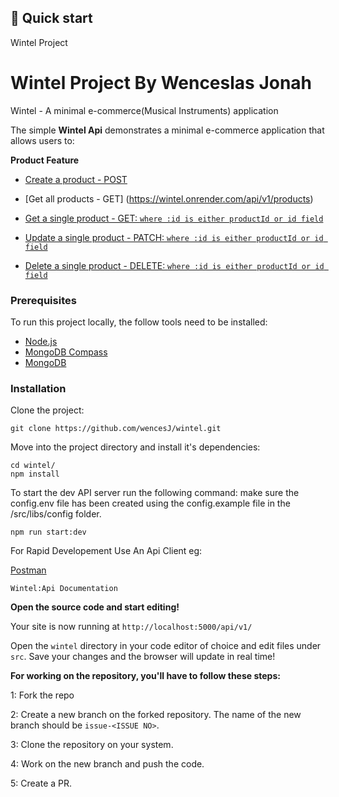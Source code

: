 ## 🚀 Quick start

Wintel Project

# Wintel Project By Wenceslas Jonah

Wintel - A minimal e-commerce(Musical Instruments) application

The simple **Wintel Api** demonstrates a minimal e-commerce application that allows users to:

**Product Feature**

- [Create a product - POST](https://wintel.onrender.com/api/v1/products)
  
- [Get all products - GET] (https://wintel.onrender.com/api/v1/products)
  
- [Get a single product - GET: `where :id is either productId or id field`](https://wintel.onrender.com/api/v1/products/:id/single)
  
- [Update a single product - PATCH: `where :id is either productId or id field`](https://wintel.onrender.com/api/v1/products/:id/single)
  
- [Delete a single product - DELETE: `where :id is either productId or id field`](https://wintel.onrender.com/api/v1/products/:id/single)
  
### Prerequisites

To run this project locally, the follow tools need to be installed:

-   [Node.js](https://nodejs.org/en/download/)
-   [MongoDB Compass](https://www.mongodb.com/try/download/compass)
-   [MongoDB](https://docs.mongodb.com/manual/administration/install-community/)

### Installation

Clone the project:

```
git clone https://github.com/wencesJ/wintel.git
```

Move into the project directory and install it's dependencies:

```
cd wintel/
npm install
```

To start the dev API server run the following command:
make sure the config.env file has been created using the config.example file in the /src/libs/config folder.

```
npm run start:dev
```

For Rapid Developement Use An Api Client eg:

[Postman](https://www.postman.com/)

```
Wintel:Api Documentation
```

**Open the source code and start editing!**

Your site is now running at `http://localhost:5000/api/v1/`

Open the `wintel` directory in your code editor of choice and edit files under `src`. Save your changes and the browser will update in real time!

**For working on the repository, you'll have to follow these steps:**

1: Fork the repo

2: Create a new branch on the forked repository. The name of the new branch should be `issue-<ISSUE NO>`.

3: Clone the repository on your system.

4: Work on the new branch and push the code.

5: Create a PR.
